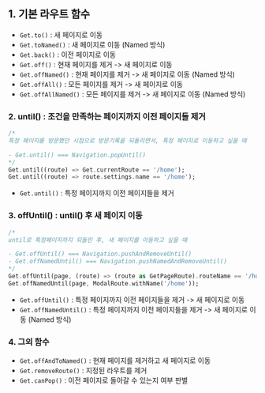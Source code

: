 ## 1. 기본 라우트 함수

- `Get.to()` : 새 페이지로 이동
- `Get.toNamed()` : 새 페이지로 이동 (Named 방식)
- `Get.back()` : 이전 페이지로 이동
- `Get.off()` : 현재 페이지를 제거 -> 새 페이지로 이동
- `Get.offNamed()` : 현재 페이지를 제거 -> 새 페이지로 이동 (Named 방식)
- `Get.offAll()` : 모든 페이지를 제거 -> 새 페이지로 이동
- `Get.offAllNamed()` : 모든 페이지를 제거 -> 새 페이지로 이동 (Named 방식)

### 2. until() : 조건을 만족하는 페이지까지 이전 페이지들 제거
```dart
/*
특정 페이지를 방문했던 시점으로 방문기록을 되돌리면서, 특정 페이지로 이동하고 싶을 때

- Get.until() === Navigation.popUntil()
*/
Get.until((route) => Get.currentRoute == '/home');
Get.until((route) => route.settings.name == '/home');
```

- `Get.until()` : 특정 페이지까지 이전 페이지들을 제거

### 3. offUntil() : until() 후 새 페이지 이동
```dart
/*
until로 특정페이지까지 되돌린 후, 새 페이지를 이동하고 싶을 때

- Get.offUntil() === Navigation.pushAndRemoveUntil()
- Get.offNamedUntil() === Navigation.pushNamedAndRemoveUntil()
*/
Get.offUntil(page, (route) => (route as GetPageRoute).routeName == '/home');
Get.offNamedUntil(page, ModalRoute.withName('/home'));
```

- `Get.offUntil()` : 특정 페이지까지 이전 페이지들을 제거 -> 새 페이지로 이동
- `Get.offNamedUntil()` : 특정 페이지까지 이전 페이지들을 제거 -> 새 페이지로 이동 (Named 방식)

### 4. 그외 함수

- `Get.offAndToNamed()` : 현재 페이지를 제거하고 새 페이지로 이동
- `Get.removeRoute()` : 지정된 라우트를 제거
- `Get.canPop()` : 이전 페이지로 돌아갈 수 있는지 여부 판별

